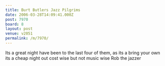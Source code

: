 ```yaml
---
title: Burt Butlers Jazz Pilgrims
date: 2006-03-28T14:09:41.000Z
post: 7970
board: 8
layout: post
venue: v2051
permalink: /m/7970/
---
```

Its a great night have been to the last four of them, as its a bring your own its a cheap night out cost wise but not music wise
Rob the jazzer
